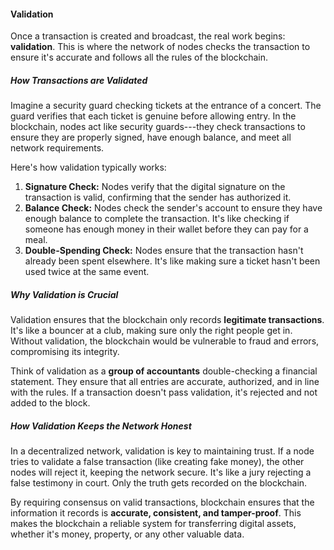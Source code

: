 #### **Validation**

Once a transaction is created and broadcast, the real work begins: **validation**. This is where the network of nodes checks the transaction to ensure it's accurate and follows all the rules of the blockchain.

##### How Transactions are Validated

Imagine a security guard checking tickets at the entrance of a concert. The guard verifies that each ticket is genuine before allowing entry. In the blockchain, nodes act like security guards---they check transactions to ensure they are properly signed, have enough balance, and meet all network requirements.

Here's how validation typically works:

1.  **Signature Check:** Nodes verify that the digital signature on the transaction is valid, confirming that the sender has authorized it.
2.  **Balance Check:** Nodes check the sender's account to ensure they have enough balance to complete the transaction. It's like checking if someone has enough money in their wallet before they can pay for a meal.
3.  **Double-Spending Check:** Nodes ensure that the transaction hasn't already been spent elsewhere. It's like making sure a ticket hasn't been used twice at the same event.

##### Why Validation is Crucial

Validation ensures that the blockchain only records **legitimate transactions**. It's like a bouncer at a club, making sure only the right people get in. Without validation, the blockchain would be vulnerable to fraud and errors, compromising its integrity.

Think of validation as a **group of accountants** double-checking a financial statement. They ensure that all entries are accurate, authorized, and in line with the rules. If a transaction doesn't pass validation, it's rejected and not added to the block.

##### How Validation Keeps the Network Honest

In a decentralized network, validation is key to maintaining trust. If a node tries to validate a false transaction (like creating fake money), the other nodes will reject it, keeping the network secure. It's like a jury rejecting a false testimony in court. Only the truth gets recorded on the blockchain.

By requiring consensus on valid transactions, blockchain ensures that the information it records is **accurate, consistent, and tamper-proof**. This makes the blockchain a reliable system for transferring digital assets, whether it's money, property, or any other valuable data.
